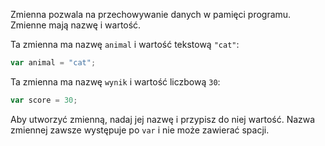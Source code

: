 Zmienna pozwala na przechowywanie danych w pamięci programu. Zmienne mają nazwę i wartość.

Ta zmienna ma nazwę `animal` i wartość tekstową `"cat"`:

```javascript
var animal = "cat";
```

Ta zmienna ma nazwę `wynik` i wartość liczbową `30`:

```javascript
var score = 30;
```

Aby utworzyć zmienną, nadaj jej nazwę i przypisz do niej wartość. Nazwa zmiennej zawsze występuje po `var` i nie może zawierać spacji.